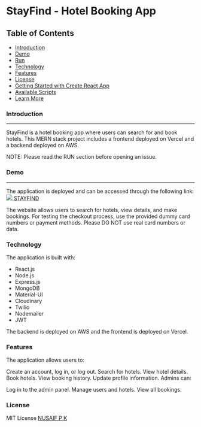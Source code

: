 # StayFind - Hotel Booking App
<h2>Table of Contents</h2>
<ul>
  <li><a href="">Introduction</a></li>
  <li><a href="">Demo</a></li>
  <li><a href="">Run</a></li>
  <li><a href="">Technology</a></li>
  <li><a href="">Features</a></li>
  <li><a href="">License</a></li>
  <li><a href="">Getting Started with Create React App</a></li>
  <li><a href="">Available Scripts</a></li>
  <li><a href="">Learn More</a></li>
</ul>


<h3>Introduction</h3>
<hr/>
StayFind is a hotel booking app where users can search for and book hotels. This MERN stack project includes a frontend deployed on Vercel and a backend deployed on AWS.

NOTE: Please read the RUN section before opening an issue.

<h3>Demo</h3>
<hr/>

The application is deployed and can be accessed through the following link:<a href="https://stay-find-clone-frontend.vercel.app/"><img src="C:\Users\nusai\OneDrive\Pictures\Screenshots\work-1.png" /> STAYFIND</a>

The website allows users to search for hotels, view details, and make bookings. For testing the checkout process, use the provided dummy card numbers or payment methods. Please DO NOT use real card numbers or data.

<h3>Technology</h3>
The application is built with:

<ul>
  <li>React.js</li>
  <li>Node.js</li>
  <li>Express.js</li>
  <li>MongoDB</li>
  <li>Material-UI</li>
  <li>Cloudinary</li>
  <li>Twilio</li>
  <li>Nodemailer</li>
  <li>JWT</li>
</ul>


The backend is deployed on AWS and the frontend is deployed on Vercel.

<h3>Features</h3>
The application allows users to:

Create an account, log in, or log out.
Search for hotels.
View hotel details.
Book hotels.
View booking history.
Update profile information.
Admins can:

Log in to the admin panel.
Manage users and hotels.
View all bookings.
<h3>License</h3>
MIT License
<a href="https://github.com/nusaifpk">NUSAIF P K</a>
